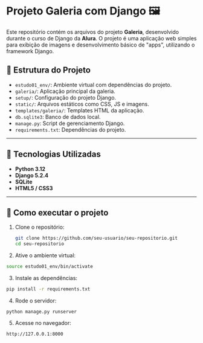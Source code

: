 # Projeto Galeria com Django 🖼️

Este repositório contém os arquivos do projeto **Galeria**, desenvolvido durante o curso de Django da **Alura**. O projeto é uma aplicação web simples para exibição de imagens e desenvolvimento básico de "apps", utilizando o framework Django.

## 📁 Estrutura do Projeto

- `estudo01_env/`: Ambiente virtual com dependências do projeto.
- `galeria/`: Aplicação principal da galeria.
- `setup/`: Configuração do projeto Django.
- `static/`: Arquivos estáticos como CSS, JS e imagens.
- `templates/galeria/`: Templates HTML da aplicação.
- `db.sqlite3`: Banco de dados local.
- `manage.py`: Script de gerenciamento Django.
- `requirements.txt`: Dependências do projeto.

---

## 🔧 Tecnologias Utilizadas

- **Python 3.12**
- **Django 5.2.4**
- **SQLite**
- **HTML5 / CSS3**

---

## 📌 Como executar o projeto

1. Clone o repositório:
   ```bash
   git clone https://github.com/seu-usuario/seu-repositorio.git
   cd seu-repositorio

2. Ative o ambiente virtual:
  ```bash
  source estudo01_env/bin/activate
  ```

3. Instale as dependências:
```bash
pip install -r requirements.txt
```

4. Rode o servidor:
```
python manage.py runserver
```

5. Acesse no navegador:
```
http://127.0.0.1:8000
```